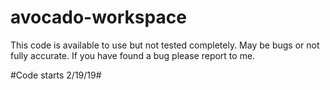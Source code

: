# avocado-workspace

This code is available to use but not tested completely. May be bugs or not fully accurate. If you have found a bug please report to me.

 #Code starts 2/19/19#
